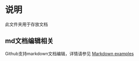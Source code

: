 # 说明

此文件夹用于存放文档

## md文档编辑相关

Github支持markdown文档编辑，详情请参见
[Markdown examples](https://guides.github.com/features/mastering-markdown/#examples)

